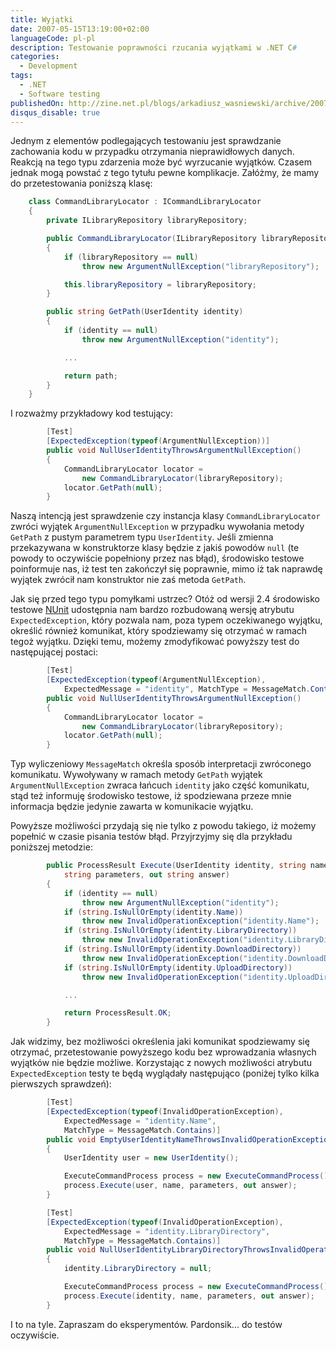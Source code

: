 ```yaml
---
title: Wyjątki
date: 2007-05-15T13:19:00+02:00
languageCode: pl-pl
description: Testowanie poprawności rzucania wyjątkami w .NET C#
categories:
  - Development
tags:
  - .NET
  - Software testing
publishedOn: http://zine.net.pl/blogs/arkadiusz_wasniewski/archive/2007/05/15/wyj-tki.aspx
disqus_disable: true
---
```


Jednym z elementów podlegających testowaniu jest sprawdzanie zachowania kodu w przypadku otrzymania nieprawidłowych danych. Reakcją na tego typu zdarzenia może być wyrzucanie wyjątków. Czasem jednak mogą powstać z tego tytułu pewne komplikacje. Załóżmy, że mamy do przetestowania poniższą klasę:

```csharp
    class CommandLibraryLocator : ICommandLibraryLocator
    {
        private ILibraryRepository libraryRepository;

        public CommandLibraryLocator(ILibraryRepository libraryRepository)
        {
            if (libraryRepository == null)
                throw new ArgumentNullException("libraryRepository");

            this.libraryRepository = libraryRepository;
        }

        public string GetPath(UserIdentity identity)
        {
            if (identity == null)
                throw new ArgumentNullException("identity");

            ...

            return path;
        }
    }
```

I rozważmy przykładowy kod testujący:

```csharp
        [Test]
        [ExpectedException(typeof(ArgumentNullException))]
        public void NullUserIdentityThrowsArgumentNullException()
        {
            CommandLibraryLocator locator =
                new CommandLibraryLocator(libraryRepository);
            locator.GetPath(null);
        }
```

Naszą intencją jest sprawdzenie czy instancja klasy `CommandLibraryLocator` zwróci wyjątek `ArgumentNullException` w przypadku wywołania metody `GetPath` z pustym parametrem typu `UserIdentity`. Jeśli zmienna przekazywana w konstruktorze klasy będzie z jakiś powodów `null` (te powody to oczywiście popełniony przez nas błąd), środowisko testowe poinformuje nas, iż test ten zakończył się poprawnie, mimo iż tak naprawdę wyjątek zwrócił nam konstruktor nie zaś metoda `GetPath`.

Jak się przed tego typu pomyłkami ustrzec? Otóż od wersji 2.4 środowisko testowe [NUnit](http://nunit.org) udostępnia nam bardzo rozbudowaną wersję atrybutu `ExpectedException`, który pozwala nam, poza typem oczekiwanego wyjątku, określić również komunikat, który spodziewamy się otrzymać w ramach tegoż wyjątku. Dzięki temu, możemy zmodyfikować powyższy test do następującej postaci:

```csharp
        [Test]
        [ExpectedException(typeof(ArgumentNullException),
            ExpectedMessage = "identity", MatchType = MessageMatch.Contains)]
        public void NullUserIdentityThrowsArgumentNullException()
        {
            CommandLibraryLocator locator =
                new CommandLibraryLocator(libraryRepository);
            locator.GetPath(null);
        }
```

Typ wyliczeniowy `MessageMatch` określa sposób interpretacji zwróconego komunikatu. Wywoływany w ramach metody `GetPath` wyjątek `ArgumentNullException` zwraca łańcuch `identity` jako część komunikatu, stąd też informuję środowisko testowe, iż spodziewana przeze mnie informacja będzie jedynie zawarta w komunikacie wyjątku.

Powyższe możliwości przydają się nie tylko z powodu takiego, iż możemy popełnić w czasie pisania testów błąd. Przyjrzyjmy się dla przykładu poniższej metodzie:

```csharp
        public ProcessResult Execute(UserIdentity identity, string name,
            string parameters, out string answer)
        {
            if (identity == null)
                throw new ArgumentNullException("identity");
            if (string.IsNullOrEmpty(identity.Name))
                throw new InvalidOperationException("identity.Name");
            if (string.IsNullOrEmpty(identity.LibraryDirectory))
                throw new InvalidOperationException("identity.LibraryDirectory");
            if (string.IsNullOrEmpty(identity.DownloadDirectory))
                throw new InvalidOperationException("identity.DownloadDirectory");
            if (string.IsNullOrEmpty(identity.UploadDirectory))
                throw new InvalidOperationException("identity.UploadDirectory");

            ...

            return ProcessResult.OK;
        }
```

Jak widzimy, bez możliwości określenia jaki komunikat spodziewamy się otrzymać, przetestowanie powyższego kodu bez wprowadzania własnych wyjątków nie będzie możliwe. Korzystając z nowych możliwości atrybutu `ExpectedException` testy te będą wyglądały następująco (poniżej tylko kilka pierwszych sprawdzeń):

```csharp
        [Test]
        [ExpectedException(typeof(InvalidOperationException),
            ExpectedMessage = "identity.Name",
            MatchType = MessageMatch.Contains)]
        public void EmptyUserIdentityNameThrowsInvalidOperationException()
        {
            UserIdentity user = new UserIdentity();

            ExecuteCommandProcess process = new ExecuteCommandProcess();
            process.Execute(user, name, parameters, out answer);
        }

        [Test]
        [ExpectedException(typeof(InvalidOperationException),
            ExpectedMessage = "identity.LibraryDirectory",
            MatchType = MessageMatch.Contains)]
        public void NullUserIdentityLibraryDirectoryThrowsInvalidOperationException()
        {
            identity.LibraryDirectory = null;

            ExecuteCommandProcess process = new ExecuteCommandProcess();
            process.Execute(identity, name, parameters, out answer);
        }
```

I to na tyle. Zapraszam do eksperymentów. Pardonsik... do testów oczywiście.